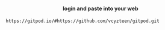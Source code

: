 #### <p align="center">login and paste into your web</p>
```bash
https://gitpod.io/#https://github.com/vcyzteen/gitpod.git
```

